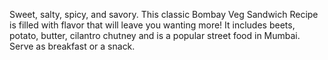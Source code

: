 Sweet, salty, spicy, and savory. This classic Bombay Veg Sandwich Recipe is filled with flavor that will leave you wanting more! It includes beets, potato, butter, cilantro chutney and is a popular street food in Mumbai. Serve as breakfast or a snack.

